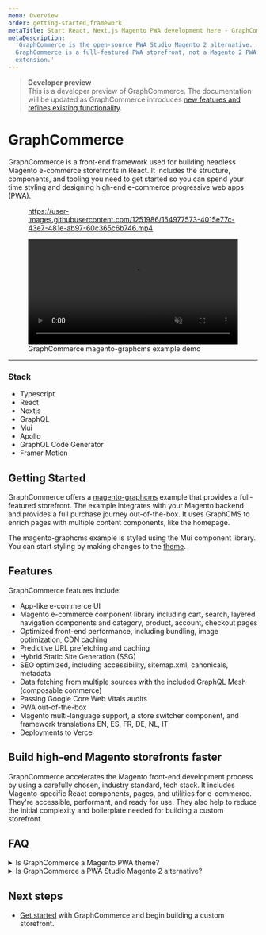 ```yaml
---
menu: Overview
order: getting-started,framework
metaTitle: Start React, Next.js Magento PWA development here - GraphCommerce
metaDescription:
  'GraphCommerce is the open-source PWA Studio Magento 2 alternative.
  GraphCommerce is a full-featured PWA storefront, not a Magento 2 PWA
  extension.'
---
```


> **Developer preview**  
> This is a developer preview of GraphCommerce. The documentation will be
> updated as GraphCommerce introduces
> [new features and refines existing functionality](https://github.com/ho-nl/m2-pwa/releases).

# GraphCommerce

GraphCommerce is a front-end framework used for building headless Magento
e-commerce storefronts in React. It includes the structure, components, and
tooling you need to get started so you can spend your time styling and designing
high-end e-commerce progressive web apps (PWA).

<figure>

https://user-images.githubusercontent.com/1251986/154977573-4015e77c-43e7-481e-ab97-60c365c6b746.mp4

<video width="100%" controls autoPlay loop muted>
<source src="https://user-images.githubusercontent.com/1251986/154977573-4015e77c-43e7-481e-ab97-60c365c6b746.mp4" type="video/mp4"/>
</video>

  <figcaption>GraphCommerce magento-graphcms example demo</figcaption>
</figure>

---

### Stack

- Typescript
- React
- Nextjs
- GraphQL
- Mui
- Apollo
- GraphQL Code Generator
- Framer Motion

## Getting Started

GraphCommerce offers a [magento-graphcms](./getting-started/readme.md) example
that provides a full-featured storefront. The example integrates with your
Magento backend and provides a full purchase journey out-of-the-box. It uses
GraphCMS to enrich pages with multiple content components, like the homepage.

The magento-graphcms example is styled using the Mui component library. You can
start styling by making changes to the [theme](./framework/theming.md).

## Features

GraphCommerce features include:

- App-like e-commerce UI
- Magento e-commerce component library including cart, search, layered
  navigation components and category, product, account, checkout pages
- Optimized front-end performance, including bundling, image optimization, CDN
  caching
- Predictive URL prefetching and caching
- Hybrid Static Site Generation (SSG)
- SEO optimized, including accessibility, sitemap.xml, canonicals, metadata
- Data fetching from multiple sources with the included GraphQL Mesh (composable
  commerce)
- Passing Google Core Web Vitals audits
- PWA out-of-the-box
- Magento multi-language support, a store switcher component, and framework
  translations EN, ES, FR, DE, NL, IT
- Deployments to Vercel

## Build high-end Magento storefronts faster

GraphCommerce accelerates the Magento front-end development process by using a
carefully chosen, industry standard, tech stack. It includes Magento-specific
React components, pages, and utilities for e-commerce. They're accessible,
performant, and ready for use. They also help to reduce the initial complexity
and boilerplate needed for building a custom storefront.

## FAQ

<div>
<details>
<summary>Is GraphCommerce a Magento PWA theme?</summary>

### Is GraphCommerce a Magento PWA theme?

GraphCommerce is not a Magento PWA theme, nor is it a Magento 2 PWA extension. A
Magento theme is tightly integrated in the Magento codebase, where a
GraphCommerce storefront runs as a separate application.

GraphCommerce can be deployed on the same or a different server than the Magento
backend is hosted on. All data is fetched from the Magento 2 GraphQL API. Once
you finish GraphCommerce Magento PWA development and you are ready to launch,
the regular Magento front-end (theme and extensions) can be decommissioned.

</details>

<details>
<summary>Is GraphCommerce a PWA Studio Magento 2 alternative?</summary>

### Is GraphCommerce a PWA Studio Magento 2 alternative?

Yes, GraphCommerce is suitable as an alternative to Magento 2 PWA Studio.
GraphCommerce is built with modern, open-source javascript frameworks and
libraries. Unlike PWA Studio for Magento 2, it features an app-like e-commerce
user interface, Hybrid Static Site Generation (SSG) and has the ability to fetch
data from multiple sources (composable commerce).
[Get started](./getting-started/create.md) with GraphCommerce if you're looking
for a PWA Studio Magento 2 alternative and would like to start with Magento PWA
development.

</details>
</div>

## Next steps

- [Get started](./getting-started/create.md) with GraphCommerce and begin
  building a custom storefront.
